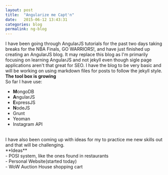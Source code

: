 ```yaml
---
layout: post
title:  "Angularize me Capt'n"
date:   2015-06-12 13:43:31
categories: blog
permalink: ng-blog
---
```

I have been going through AngularJS tutorials for the past two days taking breaks for the NBA Finals, GO WARRIORS!, and have just finished up creating an AngularJS blog. It may replace this blog as I'm primarily focusing on learning AngularJS and not jekyll even though sigle page applications aren't that great for SEO. I have the blog to be very basic and will be working on using markdown files for posts to follow the jekyll style.
<br>
**The tool box is growing**<br>
So far I have use:<br>
- **M**ongoDB<br>
- **A**ngularJS<br>
- **E**xpressJS<br>
- **N**odeJS<br>
- Grunt<br>
- Yeoman<br>
- Instagram API<br>
<br>
I have also been coming up with ideas for my to practice me new skills out and that will be challenging.<br>
**Ideas**<br>
- POSI system, like the ones found in restaurants<br>
- Personal Website(started today)<br>
- WoW Auction House shopping cart<br>
